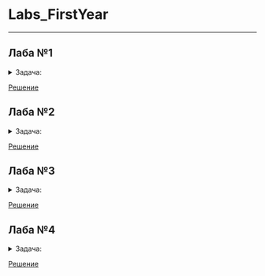 # Labs_FirstYear
________________
## Лаба №1 
<details>
  <summary>Задача:</summary>
  
  Написать мини текстовую игру.
  Стандартный текстовый квест с множественным выбором действий (от 3х на каждом этапе).
  Количество этапов – от 6ти штук.
  Необходимо использовать минимум 2 класса (или 1 класс и 1 структура).
  Один для хранения текстовой информации, второй для реализации логики игры.
  Обязательно предусмотреть несколько уникальных концовок
</details>

[Решение](https://github.com/YaR1k22/Labs_FirstYear/blob/Laba2/2.1Laba.cpp)

## Лаба №2 
<details>
  <summary>Задача:</summary>
  
  Приложение генератор паролей.
  Нужно написать приложение с псевдослучайной генерацией паролей.
  На входе – количество символов, на выходе – готовый пароль из цифр, букв и спецсимволов.
</details>

[Решение](https://github.com/YaR1k22/Labs_FirstYear/blob/Laba2/2.2Laba.cpp)

## Лаба №3 
<details>
  <summary>Задача:</summary>
  
  Написать программу, принимающую от пользователя произвольный текст
  и возвращающую количество встретившихся букв без учёта регистра, знаков препинания и пробелов.
</details>

[Решение](https://github.com/YaR1k22/Labs_FirstYear/blob/Laba2/2.3Laba.cpp)

## Лаба №4 
<details>
  <summary>Задача:</summary>
  
  Реализовать любой из алгоритмов сортировки.
  Нужно написать приложение, которое принимает от пользователя последовательность из произвольного количества чисел.
  Приложение должно уметь сортировать эту последовательность как по возрастанию, так и по убыванию.
  Числа могут быть вещественными.
</details>

[Решение](https://github.com/YaR1k22/Labs_FirstYear/blob/Laba2/2.4Laba.cpp)
